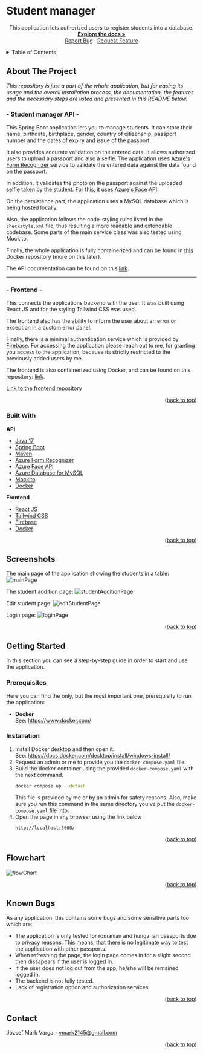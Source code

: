 <div id="top"></div>

<br />
<div align="center">

<h1 align="left">Student manager</h1>

  <p align="center">
    This application lets authorized users to register students into a database.
    <br />
    <a href="https://github.com/markvarga21/studentManager"><strong>Explore the docs »</strong></a>
    <br />
    <a href="https://github.com/markvarga21/studentManager/issues">Report Bug</a>
    ·
    <a href="https://github.com/markvarga21/studentManager/issues">Request Feature</a>
  </p>
</div>

<details>
  <summary>Table of Contents</summary>
  <ol>
    <li>
      <a href="#about-the-project">About The Project</a>
      <ul>
        <li><a href="#built-with">Built With</a></li>
      </ul>
    </li>
    <li><a href="#screenshots">Screenshots</a></li>
    <li>
      <a href="#getting-started">Getting Started</a>
      <ul>
        <li><a href="#prerequisites">Prerequisites</a></li>
        <li><a href="#installation">Installation</a></li>
      </ul>
    </li>
    <li><a href="#flowchart">Flowchart</a></li>
    <li><a href="#known-bugs">Known bugs</a></li>
    <li><a href="#contact">Contact</a></li>
  </ol>
</details>

## About The Project

<i>This repository is just a part of the whole application, but for easing its usage and the overall installation process, the documentation, the features and the necessary steps are listed and presented in this README below.</i>

### - Student manager API -

This Spring Boot application lets you to manage students. It can store their name, birthdate, birthplace, gender, country of citizenship, passport number and the dates of expiry and issue of the passport.

It also provides accurate validation on the entered data. It allows authorized users to upload a passport and also a selfie. The application uses <a href="https://azure.microsoft.com/en-gb/products/form-recognizer">Azure's Form Recognizer</a> service to validate the entered data against the data found on the passport.

In addition, it validates the photo on the passport against the uploaded selfie taken by the student. For this, it uses [Azure's Face API](https://azure.microsoft.com/en-gb/products/ai-services/ai-vision).

On the persistence part, the application uses a MySQL database which is being hosted locally.

Also, the application follows the code-styling rules listed in the `checkstyle.xml` file, thus resulting a more readable and extendable codebase. Some parts of the main service class was also tested using Mockito.

Finally, the whole application is fully containerized and can be found in <a href="https://hub.docker.com/r/markvarga21/studentmanager">this</a> Docker repository (more on this later).

The API documentation can be found on this <a href="https://documenter.getpostman.com/view/22391147/2s9Y5SWRBz">link</a>.

---

### - Frontend -

This connects the applications backend with the user. It was built using React JS and for the styling Tailwind CSS was used.

The frontend also has the ability to inform the user about an error or exception in a custom error panel.

Finally, there is a minimal authentication service which is provided by <a href="https://firebase.google.com/docs/auth">Firebase</a>. For accessing the application please reach out to me, for granting you access to the application, because its strictly restricted to the previously added users by me.

The frontend is also containerized using Docker, and can be found on this repository: <a href="https://hub.docker.com/r/markvarga21/studentmanagerfrontend">link</a>.

<a href="https://github.com/markvarga21/studentManagerFrontend">Link to the frontend repository</a>

<p align="right">(<a href="#top">back to top</a>)</p>

### Built With

**API**

- [Java 17](https://www.oracle.com/java/technologies/javase/jdk17-archive-downloads.html)
- [Spring Boot](https://spring.io/projects/spring-boot)
- [Maven](https://maven.apache.org/)
- [Azure Form Recognizer](https://azure.microsoft.com/en-gb/products/form-recognizer)
- [Azure Face API](https://azure.microsoft.com/en-gb/products/ai-services/ai-vision)
- [Azure Database for MySQL](https://azure.microsoft.com/en-us/products/mysql)
- [Mockito](https://site.mockito.org/)
- [Docker](https://www.docker.com/)

**Frontend**

- [React JS](https://react.dev/)
- [Tailwind CSS](https://tailwindcss.com/)
- [Firebase](https://firebase.google.com/)
- [Docker](https://www.docker.com/)

<p align="right">(<a href="#top">back to top</a>)</p>

<div id="screenshots"></div>

## Screenshots

The main page of the application showing the students in a table:
![mainPage](./static/mainPage.jpg)

The student addition page:
![studentAdditionPage](./static/addNewStudentPage.jpg)

Edit student page:
![editStudentPage](./static/editStudentPage.jpg)

Login page:
![loginPage](./static/loginPage.jpg)

<p align="right">(<a href="#top">back to top</a>)</p>

## Getting Started

In this section you can see a step-by-step guide in order to start and use the application.

### Prerequisites

Here you can find the only, but the most important one, prerequisity to run the application:

- **Docker**
  <br>See: https://www.docker.com/

### Installation

1. Install Docker desktop and then open it.
   <br>See: https://docs.docker.com/desktop/install/windows-install/
2. Request an admin or me to provide you the `docker-compose.yaml` file.
3. Build the docker container using the provided `docker-compose.yaml` with the next command.
   ```sh
   docker compose up --detach
   ```
   This file is provided by me or by an admin for safety reasons. Also, make sure you run this command in the same directory you've put the `docker-compose.yaml` file into.
4. Open the page in any browser using the link below
   ```
   http://localhost:3000/
   ```

<p align="right">(<a href="#top">back to top</a>)</p>

<div id="known-bugs"></div>

<div id="flowchart"></div>

## Flowchart

![flowChart](./static/studentManagerFlowchart.png)

<p align="right">(<a href="#top">back to top</a>)</p>

## Known Bugs

As any application, this contains some bugs and some sensitive parts too which are:

- The application is only tested for romanian and hungarian passports due to privacy reasons. This means, that there is no legitimate way to test the application with other passports.
- When refreshing the page, the login page comes in for a slight second then dissapears if the user is logged in.
- If the user does not log out from the app, he/she will be remained logged in.
- The backend is not fully tested.
- Lack of registration option and authorization services.

<p align="right">(<a href="#top">back to top</a>)</p>

## Contact

József Márk Varga - vmark2145@gmail.com

<p align="right">(<a href="#top">back to top</a>)</p>
